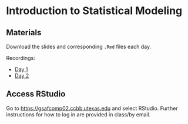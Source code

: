 # Introduction to Statistical Modeling

## Materials
Download the slides and corresponding `.Rmd` files each day.

Recordings:
- [Day 1](https://utexas.zoom.us/rec/share/UEsDPgjg0ChbH9v5kBz4H8FgJ1mSWGq2z2td8Ma44JEbhsSeEEIRom5zNySdi6Mv.8Do3H8fB3Co78cVl?startTime=1748888497000)
- [Day 2](https://utexas.zoom.us/rec/share/1g1YjS1pJ8OAlF97LiU1HH2NIYanGUPVOnkHJNqeh0xlAE5uS3vHCGWSsrOH97N_.qq8eLjliNcLJzqoc)

## Access RStudio
Go to https://gsafcomp02.ccbb.utexas.edu and select RStudio. Further instructions for how to log in are provided in class/by email.

